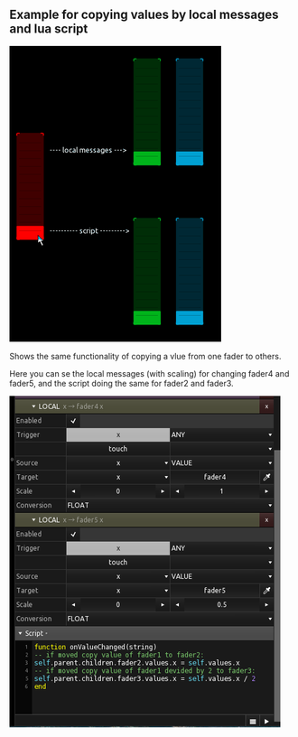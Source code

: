 ## Example for copying values by local messages and lua script

![moving faders](preview.gif)

Shows the same functionality of copying a vlue from one fader to others.

Here you can se the local messages (with scaling) for changing fader4 and fader5, and the script doing the same for fader2 and fader3.

![moving faders](preview2.png)